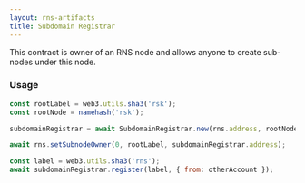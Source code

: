 ```yaml
---
layout: rns-artifacts
title: Subdomain Registrar
---
```


This contract is owner of an RNS node and allows anyone to create sub-nodes under this node.

### Usage

```js
const rootLabel = web3.utils.sha3('rsk');
const rootNode = namehash('rsk');

subdomainRegistrar = await SubdomainRegistrar.new(rns.address, rootNode);

await rns.setSubnodeOwner(0, rootLabel, subdomainRegistrar.address);

const label = web3.utils.sha3('rns');
await subdomainRegistrar.register(label, { from: otherAccount });
```
